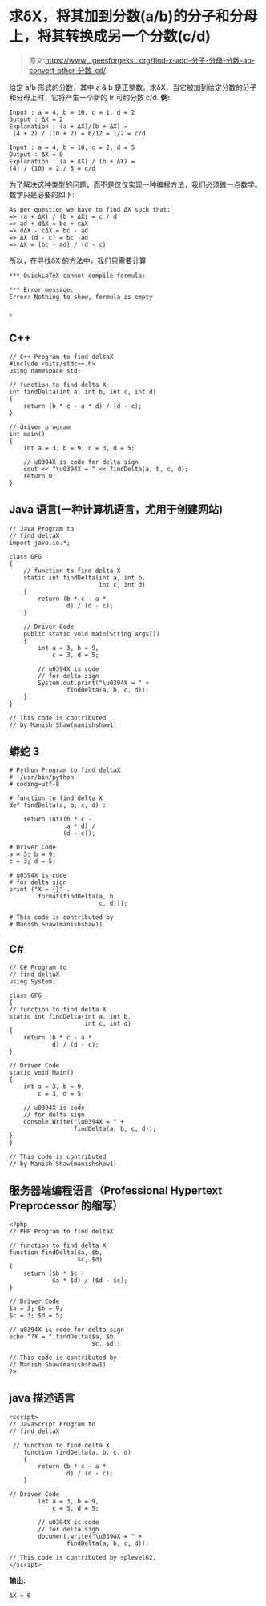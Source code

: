 # 求δX，将其加到分数(a/b)的分子和分母上，将其转换成另一个分数(c/d)

> 原文:[https://www . geesforgeks . org/find-x-add-分子-分母-分数-ab-convert-other-分数-cd/](https://www.geeksforgeeks.org/find-x-added-numerator-denominator-fraction-ab-convert-another-fraction-cd/)

给定 a/b 形式的分数，其中 a & b 是正整数。求δX，当它被加到给定分数的分子和分母上时，它将产生一个新的 Ir 可约分数 c/d.
**例:**

```
Input : a = 4, b = 10, c = 1, d = 2
Output : ΔX = 2
Explanation : (a + ΔX)/(b + ΔX) =
 (4 + 2) / (10 + 2) = 6/12 = 1/2 = c/d

Input : a = 4, b = 10, c = 2, d = 5
Output : ΔX = 0
Explanation : (a + ΔX) / (b + ΔX) = 
(4) / (10) = 2 / 5 = c/d
```

为了解决这种类型的问题，而不是仅仅实现一种编程方法，我们必须做一点数学。数学只是必要的如下:

```
As per question we have to find ΔX such that:
=> (a + ΔX) / (b + ΔX) = c / d
=> ad + dΔX = bc + cΔX
=> dΔX - cΔX = bc - ad
=> ΔX (d - c) = bc -ad
=> ΔX = (bc - ad) / (d - c)
```

所以，在寻找δX 的方法中，我们只需要计算

```
*** QuickLaTeX cannot compile formula:

*** Error message:
Error: Nothing to show, formula is empty

```

。

## C++

```
// C++ Program to find deltaX
#include <bits/stdc++.h>
using namespace std;

// function to find delta X
int findDelta(int a, int b, int c, int d)
{
    return (b * c - a * d) / (d - c);
}

// driver program
int main()
{
    int a = 3, b = 9, c = 3, d = 5;

    // u0394X is code for delta sign
    cout << "\u0394X = " << findDelta(a, b, c, d);
    return 0;
}
```

## Java 语言(一种计算机语言，尤用于创建网站)

```
// Java Program to
// find deltaX
import java.io.*;

class GFG
{
    // function to find delta X
    static int findDelta(int a, int b,
                         int c, int d)
    {
        return (b * c - a *
                d) / (d - c);
    }

    // Driver Code
    public static void main(String args[])
    {
        int a = 3, b = 9,
            c = 3, d = 5;

        // u0394X is code
        // for delta sign
        System.out.print("\u0394X = " +
                findDelta(a, b, c, d));
    }
}

// This code is contributed
// by Manish Shaw(manishshaw1)
```

## 蟒蛇 3

```
# Python Program to find deltaX
# !/usr/bin/python
# coding=utf-8

# function to find delta X
def findDelta(a, b, c, d) :

    return int((b * c -
                a * d) /
               (d - c));

# Driver Code
a = 3; b = 9;
c = 3; d = 5;

# u0394X is code
# for delta sign
print ("X = {}" .
        format(findDelta(a, b,
                         c, d)));

# This code is contributed by
# Manish Shaw(manishshaw1)
```

## C#

```
// C# Program to
// find deltaX
using System;

class GFG
{
// function to find delta X
static int findDelta(int a, int b,
                     int c, int d)
{
    return (b * c - a *
            d) / (d - c);
}

// Driver Code
static void Main()
{
    int a = 3, b = 9,
        c = 3, d = 5;

    // u0394X is code
    // for delta sign
    Console.Write("\u0394X = " +
                  findDelta(a, b, c, d));
}
}

// This code is contributed
// by Manish Shaw(manishshaw1)
```

## 服务器端编程语言（Professional Hypertext Preprocessor 的缩写）

```
<?php
// PHP Program to find deltaX

// function to find delta X
function findDelta($a, $b,
                   $c, $d)
{
    return ($b * $c -
            $a * $d) / ($d - $c);
}

// Driver Code
$a = 3; $b = 9;
$c = 3; $d = 5;

// u0394X is code for delta sign
echo "?X = ".findDelta($a, $b,
                       $c, $d);

// This code is contributed by
// Manish Shaw(manishshaw1)
?>
```

## java 描述语言

```
<script>
// JavaScript Program to
// find deltaX

 // function to find delta X
    function findDelta(a, b, c, d)
    {
        return (b * c - a *
                d) / (d - c);
    }

// Driver Code
        let a = 3, b = 9,
            c = 3, d = 5;

        // u0394X is code
        // for delta sign
        document.write("\u0394X = " +
                findDelta(a, b, c, d));

// This code is contributed by splevel62.
</script>
```

**输出:**

```
ΔX = 6
```